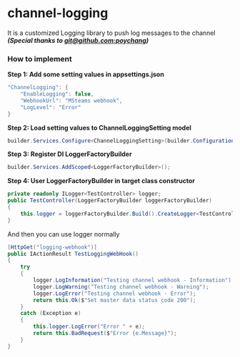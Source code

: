 # channel-logging
It is a customized Logging library to push log messages to the channel
_**(Special thanks to [git@github.com:poychang](https://github.com/poychang))**_

### How to implement
**Step 1: Add some setting values in appsettings.json**
```csharp
"ChannelLogging": {
    "EnableLogging": false,
    "WebhookUrl": "MSteams webhook",
    "LogLevel": "Error"
}
```

**Step 2: Load setting values to ChannelLoggingSetting model**
```csharp
builder.Services.Configure<ChannelLoggingSetting>(builder.Configuration.GetSection("ChannelLogging"));
```

**Step 3: Register DI LoggerFactoryBuilder**
```csharp
builder.Services.AddScoped<LoggerFactoryBuilder>();
```

**Step 4: User LoggerFactoryBuilder in target class constructor**
```csharp
private readonly ILogger<TestController> logger;
public TestController(LoggerFactoryBuilder loggerFactoryBuilder)
{
    this.logger = loggerFactoryBuilder.Build().CreateLogger<TestController>();
}
```
And then you can use logger normally
```csharp
[HttpGet("logging-webhook")]
public IActionResult TestLoggingWebHook()
{
    try
    {
        logger.LogInformation("Testing channel webhook - Information");
        logger.LogWarning("Testing channel webhook - Warning");
        logger.LogError("Testing channel webhook - Error");
        return this.Ok($"Set master data status code 200");
    }
    catch (Exception e)
    {
        this.logger.LogError("Error " + e);
        return this.BadRequest($"Error {e.Message}");
    }
}
```
